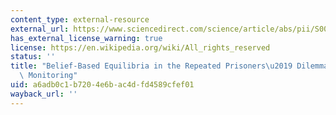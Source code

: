```yaml
---
content_type: external-resource
external_url: https://www.sciencedirect.com/science/article/abs/pii/S0022053101928789
has_external_license_warning: true
license: https://en.wikipedia.org/wiki/All_rights_reserved
status: ''
title: "Belief-Based Equilibria in the Repeated Prisoners\u2019 Dilemma with Private\
  \ Monitoring"
uid: a6adb0c1-b720-4e6b-ac4d-fd4589cfef01
wayback_url: ''
---
```

